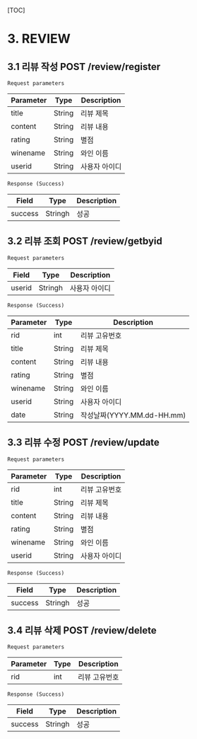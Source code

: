 [TOC]

# 3. REVIEW



## 3.1 리뷰 작성 POST /review/register

`Request parameters`

| Parameter | Type   | Description   |
| --------- | ------ | ------------- |
| title     | String | 리뷰 제목     |
| content   | String | 리뷰 내용     |
| rating    | String | 별점          |
| winename  | String | 와인 이름     |
| userid    | String | 사용자 아이디 |

`Response (Success)`

| Field   | Type    | Description |
| ------- | ------- | ----------- |
| success | Stringh | 성공        |



## 3.2 리뷰 조회 POST /review/getbyid

`Request parameters`

| Field   | Type    | Description |
| ------- | ------- | ----------- |
| userid | Stringh | 사용자 아이디        |

`Response (Success)`

| Parameter | Type   | Description   |
| --------- | ------ | ------------- |
| rid     | int | 리뷰 고유번호     |
| title     | String | 리뷰 제목     |
| content   | String | 리뷰 내용     |
| rating    | String | 별점          |
| winename  | String | 와인 이름     |
| userid    | String | 사용자 아이디 |
| date    | String | 작성날짜(YYYY.MM.dd-HH.mm) |



## 3.3 리뷰 수정 POST /review/update

`Request parameters`

| Parameter | Type   | Description   |
| --------- | ------ | ------------- |
| rid     | int | 리뷰 고유번호     |
| title     | String | 리뷰 제목     |
| content   | String | 리뷰 내용     |
| rating    | String | 별점          |
| winename  | String | 와인 이름     |
| userid    | String | 사용자 아이디 |

`Response (Success)`

| Field   | Type    | Description |
| ------- | ------- | ----------- |
| success | Stringh | 성공        |



## 3.4 리뷰 삭제 POST /review/delete

`Request parameters`

| Parameter | Type   | Description   |
| --------- | ------ | ------------- |
| rid     | int | 리뷰 고유번호     |

`Response (Success)`

| Field   | Type    | Description |
| ------- | ------- | ----------- |
| success | Stringh | 성공        |

